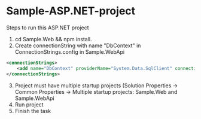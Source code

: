 # Sample-ASP.NET-project

Steps to run this ASP.NET project

1. cd Sample.Web && npm install.
2. Create connectionString with name "DbContext" in ConnectionStrings.config in Sample.WebApi

```xml
<connectionStrings>
    <add name="DbContext" providerName="System.Data.SqlClient" connectionString="Server=tcp:your-server-url.com,1433;Database=sample;User ID=sampleAdmin@yourCompany;Password=1234;Encrypt=True;TrustServerCertificate=False;Connection Timeout=30;" />
</connectionStrings>
```

3. Project must have multiple startup projects (Solution Properties -> Common Properties -> Multiple startup projects: Sample.Web and Sample.WebApi
4. Run project
5. Finish the task
